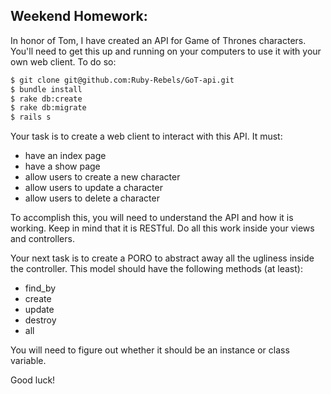 ## Weekend Homework:

In honor of Tom, I have created an API for Game of Thrones characters. You'll need to get this up and running on your computers to use it with your own web client. To do so:

```bash
$ git clone git@github.com:Ruby-Rebels/GoT-api.git
$ bundle install
$ rake db:create
$ rake db:migrate
$ rails s
```

Your task is to create a web client to interact with this API. It must:
* have an index page
* have a show page
* allow users to create a new character
* allow users to update a character
* allow users to delete a character

To accomplish this, you will need to understand the API and how it is working. Keep in mind that it is RESTful. Do all this work inside your views and controllers.

Your next task is to create a PORO to abstract away all the ugliness inside the controller. This model should have the following methods (at least):
* find_by
* create
* update
* destroy
* all

You will need to figure out whether it should be an instance or class variable.

Good luck!
